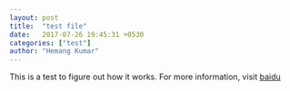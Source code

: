 ```yaml
---
layout: post
title:  "test file"
date:   2017-07-26 19:45:31 +0530
categories: ["test"]
author: "Hemang Kumar"
---
```

This is a test to figure out how it works.
For more information, visit [baidu][baidu]

[baidu]: http://www.baidu.com/
